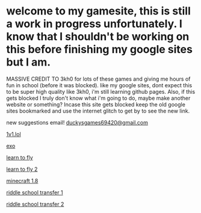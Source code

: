 # welcome to my gamesite, this is still a work in progress unfortunately. I know that I shouldn't be working on this before finishing my google sites but I am.
MASSIVE CREDIT TO 3kh0 for lots of these games and giving me hours of fun in school (before it was blocked).
 like my google sites, dont expect this to be super high quality like 3kh0, i'm still learning github pages.
Also, if this gets blocked I truly don't know what i'm going to do, maybe make another website or something? Incase this site gets blocked keep the old google sites bookmarked and use the internet glitch to get by to see the new link.

new suggestions email! duckysgames69420@gmail.com


[1v1.lol](https://ducky443747.github.io/1v1lol/)

[exo](https://ducky443747.github.io/exo/)

[learn to fly](https://ducky443747.github.io/learntofly/)

[learn to fly 2](https://ducky443747.github.io/learntofly2/)

[minecraft 1.8](https://ducky443747.github.io/minecraft-18/)

[riddle school transfer 1](https://ducky443747.github.io/riddletransfer/)

[riddle school transfer 2](https://ducky443747.github.io/riddletransfer2/)

